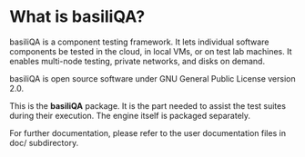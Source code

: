 What is basiliQA?
=================

basiliQA is a component testing framework. It lets individual software
components be tested in the cloud, in local VMs, or on test lab machines.
It enables multi-node testing, private networks, and disks on demand.

basiliQA is open source software under GNU General Public License version 2.0.

This is the __basiliQA__ package. It is the part needed to assist the test
suites during their execution. The engine itself is packaged separately.

For further documentation, please refer to the user documentation
files in doc/ subdirectory.
